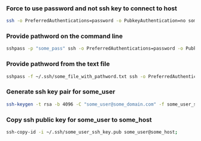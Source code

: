 ### Force to use password and not ssh key to connect to host
```bash
ssh -o PreferredAuthentications=password -o PubkeyAuthentication=no some_user@some_host;

```

### Provide pathword on the command line
```bash
sshpass -p "some_pass" ssh -o PreferredAuthentications=password -o PubkeyAuthentication=no some_user@some_host;

```

### Provide pathword from the text file
```bash
sshpass -f ~/.ssh/some_file_with_pathword.txt ssh -o PreferredAuthentications=password -o PubkeyAuthentication=no some_user@some_host;

```

### Generate ssh key pair for some_user
```bash
ssh-keygen -t rsa -b 4096 -C "some_user@some_domain.com" -f some_user_ssh_key;

```

### Copy ssh public key for some_user to some_host
```bash
ssh-copy-id -i ~/.ssh/some_user_ssh_key.pub some_user@some_host;

```
